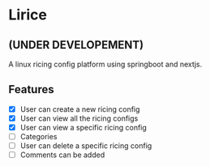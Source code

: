 # Lirice
## (UNDER DEVELOPEMENT) 
A linux ricing config platform using springboot and nextjs.

## Features
- [x] User can create a new ricing config
- [x] User can view all the ricing configs
- [x] User can view a specific ricing config
- [ ] Categories
- [ ] User can delete a specific ricing config
- [ ] Comments can be added